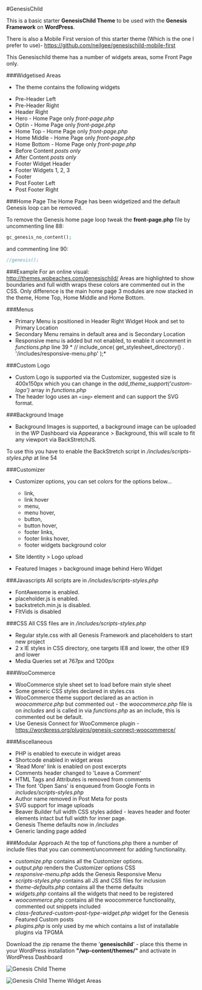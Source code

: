 #GenesisChild

This is a basic starter **GenesisChild Theme** to be used with the **Genesis Framework** on **WordPress**.

There is also a Mobile First version of this starter theme (Which is the one I prefer to use)- https://github.com/neilgee/genesischild-mobile-first

This Genesischild theme has a number of widgets areas, some Front Page only.

###Widgetised Areas
- The theme contains the following widgets
* Pre-Header Left
* Pre-Header Right
* Header Right
* Hero - Home Page only *front-page.php*
* Optin - Home Page only *front-page.php*
* Home Top - Home Page only *front-page.php*
* Home Middle - Home Page only *front-page.php*
* Home Bottom - Home Page only *front-page.php*
* Before Content *posts only*
* After Content *posts only*
* Footer Widget Header
* Footer Widgets 1, 2, 3
* Footer
* Post Footer Left
* Post Footer Right

###Home Page
The Home Page has been widgetized and the default Genesis loop can be removed.


To remove the Genesis home page loop tweak the **front-page.php** file by uncommenting line 88:
```php
gc_genesis_no_content();
```

and commenting line 90:
```php
//genesis();
```

###Example
For an online visual:
http://themes.wpbeaches.com/genesischild/
Areas are highlighted to show boundaries and full width wraps these colors are commented out in the CSS.
Only difference is the main home page 3 modules are now stacked in the theme, Home Top, Home Middle and Home Bottom.

###Menus
- Primary Menu is positioned in Header Right Widget Hook and set to Primary Location
- Secondary Menu remains in default area and is Secondary Location
- Responsive menu is added but not enabled, to enable it uncomment in *functions.php* line 39 *	// include_once( get_stylesheet_directory() . '/includes/responsive-menu.php' );*

###Custom Logo
- Custom Logo is supported via the Customizer, suggested size is 400x150px which you can change in the *add_theme_support('custom-logo')* array in *functions.php*
- The header logo  uses an `<img>` element and can support the SVG format.

###Background Image
- Background Images is supported, a background image can be uploaded in the WP Dashboard via Appearance > Background, this will scale to fit any viewport via BackStretchJS.

To use this you have to enable the BackStretch script in */includes/scripts-styles.php* at line 54

###Customizer
- Customizer options, you can set colors for the options below...
  - link,
  - link hover
  - menu,
  - menu hover,
  - button,
  - button hover,
  - footer links,
  - footer links hover,
  - footer widgets background color

- Site Identity > Logo upload
- Featured Images > background image behind Hero Widget


###Javascripts
All scripts are in */includes/scripts-styles.php*
- FontAwesome is enabled.
- placeholder.js is enabled.
- backstretch.min.js is disabled.
- FItVids is disabled

###CSS
All CSS files are in */includes/scripts-styles.php*
- Regular style.css with all Genesis Framework and placeholders to start new project
- 2 x IE styles in CSS directory, one targets IE8 and lower, the other IE9 and lower
- Media Queries set at 767px and 1200px

###WooCommerce
- WooCommerce style sheet set to load before main style sheet
- Some generic CSS styles declared in styles.css
- WooCommerce theme support declared as an action in *woocommerce.php* but commented out - the *woocommerce.php* file is on *includes* and is called in via *functions.php* as an include, this is commented out be default.
- Use Genesis Connect for WooCommerce plugin - https://wordpress.org/plugins/genesis-connect-woocommerce/

###Miscellaneous
- PHP is enabled to execute in widget areas
- Shortcode enabled in widget areas
- 'Read More' link is enabled on post excerpts
- Comments header changed to 'Leave a Comment'
- HTML Tags and Attributes is removed from comments
- The font 'Open Sans' is enqueued from Google Fonts in *includes/scripts-styles.php*
- Author name removed in Post Meta for posts
- SVG support for image uploads
- Beaver Builder full width CSS styles added - leaves header and footer elements intact but full width for inner page.
- Genesis Theme defaults now in */includes*
- Generic landing page added

###Modular Approach
At the top of functions.php there a number of include files that you can comment/uncomment for adding functionality.
- *customize.php* contains all the Customizer options.
- *output.php* renders the Customizer options CSS
- *responsive-menu.php* adds the Genesis Responsive Menu
- *scripts-styles.php* contains all JS and CSS files for inclusion
- *theme-defaults.php* contains all the theme defaults
- *widgets.php* contains all the widgets that need to be registered
- *woocommerce.php* contains all the woocommerce functionality, commented out snippets included
- *class-featured-custom-post-type-widget.php* widget for the Genesis Featured Custom posts
- *plugins.php* is only used by me which contains a list of installable plugins via TPGMA





Download the zip rename the theme '**genesischild**' - place this theme in your WordPress installation **"/wp-content/themes/"** and activate in WordPress Dashboard

![Genesis Child Theme](https://wpbeaches.com/images/gc-screen.png)

![Genesis Child Theme Widget Areas](https://wpbeaches.com/images/gc-screen-widgets.png)
